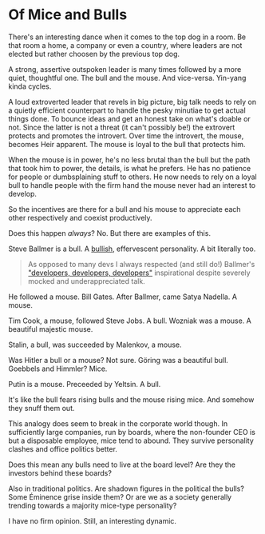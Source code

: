 <!--
0         1         2         3         4         5         6         7
123456789-123456789-123456789-123456789-123456789-123456789-123456789-12
-->
# Of Mice and Bulls 

There's an interesting dance when it comes to the top dog in a room. Be
that room a home, a company or even a country, where leaders are not
elected but rather choosen by the previous top dog.

A strong, assertive outspoken leader is many times followed by a more
quiet, thoughtful one. The bull and the mouse. And vice-versa. Yin-yang
kinda cycles.

A loud extroverted leader that revels in big picture, big talk needs to
rely on a quietly efficient counterpart to handle the pesky minutiae to
get actual things done. To bounce ideas and get an honest take on what's
doable or not. Since the latter is not a threat (it can't possibly be!)
the extrovert protects and promotes the introvert. Over time the
introvert, the mouse, becomes Heir apparent. The mouse is loyal to the
bull that protects him.

When the mouse is in power, he's no less brutal than the bull but the path
that took him to power, the details, is what he prefers. He has no patience
for people or dumbsplaining stuff to others. He now needs to rely on a
loyal bull to handle people with the firm hand the mouse never had an interest
to develop.

So the incentives are there for a bull and his mouse to appreciate each
other respectively and coexist productively.

Does this happen _always_? No. But there are examples of this.

Steve Ballmer is a bull. A
[bullish](https://www.britannica.com/dictionary/bullish),
effervescent personality. A bit literally too.

> As opposed to many devs I always respected (and still do!) Ballmer's
> ["developers, developers, developers"](https://youtu.be/8fcSviC7cRM)
> inspirational despite severely mocked and underappreciated talk.

He followed a mouse. Bill Gates. After Ballmer, came Satya Nadella. A mouse.

Tim Cook, a mouse, followed Steve Jobs. A bull. Wozniak was a mouse. A
beautiful majestic mouse.

Stalin, a bull, was succeeded by Malenkov, a mouse.

Was Hitler a bull or a mouse? Not sure. Göring was a beautiful
bull. Goebbels and Himmler? Mice.

Putin is a mouse. Preceeded by Yeltsin. A bull.

It's like the bull fears rising bulls and the mouse rising mice. And
somehow they snuff them out.

This analogy does seem to break in the corporate world though. In
sufficiently large companies, run by boards, where the non-founder CEO
is but a disposable employee, mice tend to abound. They survive
personality clashes and office politics better.

Does this mean any bulls need to live at the board level? Are they the
investors behind these boards?

Also in traditional politics. Are shadown figures in the political
the bulls? Some Éminence grise inside them? Or are we as a society
generally trending towards a majority mice-type personality?

I have no firm opinion. Still, an interesting dynamic.

